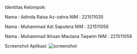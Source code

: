 Identitas Kelompok:

Nama   : Adinda Raisa Az-zahra
NIM    : 221511035

Nama   : Muhammad Adi Saputera
NIM    : 221511056

Nama   : Muhammad Ikhsan Maulana Taqwim
NIM    : 221511058


Screenshot Aplikasi:
![screenshot](https://github.com/adi94958/proyek4/assets/117360640/c8bfbf7c-b681-45b8-8f1b-13f59696cb75)
